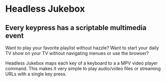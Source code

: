 # Headless Jukebox

## Every keypress has a scriptable multimedia event

Want to play your favorite playlist without hazzle?
Want to start your daily TV show on your TV without navigating menues or use the browser?

Headless Jukebox maps each key of a keyboard to a a MPV video player command.
This makes it very simple to play audio/video files or streaming URLs with a single key press.
